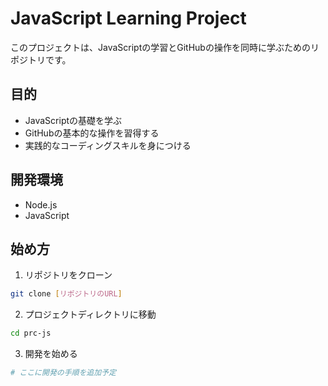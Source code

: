 # JavaScript Learning Project

このプロジェクトは、JavaScriptの学習とGitHubの操作を同時に学ぶためのリポジトリです。

## 目的
- JavaScriptの基礎を学ぶ
- GitHubの基本的な操作を習得する
- 実践的なコーディングスキルを身につける

## 開発環境
- Node.js
- JavaScript

## 始め方
1. リポジトリをクローン
```bash
git clone [リポジトリのURL]
```

2. プロジェクトディレクトリに移動
```bash
cd prc-js
```

3. 開発を始める
```bash
# ここに開発の手順を追加予定
``` 